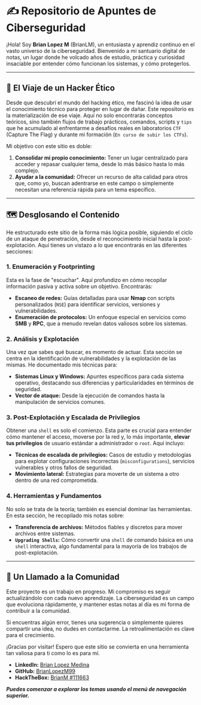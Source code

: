 # ✍️ Repositorio de Apuntes de Ciberseguridad

¡Hola! Soy **Brian Lopez M** (BrianLM), un entusiasta y aprendiz continuo en el vasto universo de la ciberseguridad. Bienvenido a mi santuario digital de notas, un lugar donde he volcado años de estudio, práctica y curiosidad insaciable por entender cómo funcionan los sistemas, y cómo protegerlos.

---

## 📖 El Viaje de un Hacker Ético

Desde que descubrí el mundo del hacking ético, me fascinó la idea de usar el conocimiento técnico para proteger en lugar de dañar. Este repositorio es la materialización de ese viaje. Aquí no solo encontrarás conceptos teóricos, sino también flujos de trabajo prácticos, comandos, scripts y `tips` que he acumulado al enfrentarme a desafíos reales en laboratorios `CTF` (Capture The Flag) y durante mi formación (`En curso de subir los CTFs`).

Mi objetivo con este sitio es doble:
1.  **Consolidar mi propio conocimiento:** Tener un lugar centralizado para acceder y repasar cualquier tema, desde lo más básico hasta lo más complejo.
2.  **Ayudar a la comunidad:** Ofrecer un recurso de alta calidad para otros que, como yo, buscan adentrarse en este campo o simplemente necesitan una referencia rápida para un tema específico.

---

## 🗺️ Desglosando el Contenido

He estructurado este sitio de la forma más lógica posible, siguiendo el ciclo de un ataque de penetración, desde el reconocimiento inicial hasta la post-explotación. Aquí tienes un vistazo a lo que encontrarás en las diferentes secciones:

### **1. Enumeración y Footprinting**

Esta es la fase de "escuchar". Aquí profundizo en cómo recopilar información pasiva y activa sobre un objetivo. Encontrarás:
- **Escaneo de redes:** Guías detalladas para usar **Nmap** con scripts personalizados (`NSE`) para identificar servicios, versiones y vulnerabilidades.
- **Enumeración de protocolos:** Un enfoque especial en servicios como **SMB** y **RPC**, que a menudo revelan datos valiosos sobre los sistemas.

### **2. Análisis y Explotación**

Una vez que sabes qué buscar, es momento de actuar. Esta sección se centra en la identificación de vulnerabilidades y la explotación de las mismas. He documentado mis técnicas para:
- **Sistemas Linux y Windows:** Apuntes específicos para cada sistema operativo, destacando sus diferencias y particularidades en términos de seguridad.
- **Vector de ataque:** Desde la ejecución de comandos hasta la manipulación de servicios comunes.

### **3. Post-Explotación y Escalada de Privilegios**

Obtener una `shell` es solo el comienzo. Esta parte es crucial para entender cómo mantener el acceso, moverse por la red y, lo más importante, **elevar tus privilegios** de usuario estándar a administrador o `root`. Aquí incluyo:
- **Técnicas de escalada de privilegios:** Casos de estudio y metodologías para explotar configuraciones incorrectas (`misconfigurations`), servicios vulnerables y otros fallos de seguridad.
- **Movimiento lateral:** Estrategias para moverte de un sistema a otro dentro de una red comprometida.

### **4. Herramientas y Fundamentos**

No solo se trata de la teoría; también es esencial dominar las herramientas. En esta sección, he recopilado mis notas sobre:
- **Transferencia de archivos:** Métodos fiables y discretos para mover archivos entre sistemas.
- **`Upgrading Shells`:** Cómo convertir una `shell` de comando básica en una `shell` interactiva, algo fundamental para la mayoría de los trabajos de post-explotación.

---

## 🙏 Un Llamado a la Comunidad

Este proyecto es un trabajo en progreso. Mi compromiso es seguir actualizándolo con cada nuevo aprendizaje. La ciberseguridad es un campo que evoluciona rápidamente, y mantener estas notas al día es mi forma de contribuir a la comunidad.

Si encuentras algún error, tienes una sugerencia o simplemente quieres compartir una idea, no dudes en contactarme. La retroalimentación es clave para el crecimiento.

¡Gracias por visitar! Espero que este sitio se convierta en una herramienta tan valiosa para ti como lo es para mí.


* **LinkedIn:** [Brian Lopez Medina](https://www.linkedin.com/in/brian-lm/)
* **GitHub:** [BrianLopezM99](https://github.com/BrianLopezM99)
* **HackTheBox:** [BrianM #111663](https://www.hackthebox.com/users/111663)

**_Puedes comenzar a explorar los temas usando el menú de navegación superior._**